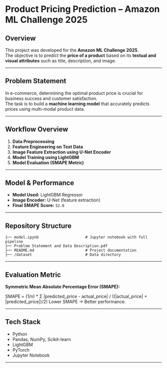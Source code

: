 #  Product Pricing Prediction – Amazon ML Challenge 2025

##  Overview
This project was developed for the **Amazon ML Challenge 2025**.  
The objective is to predict the **price of a product** based on its **textual and visual attributes** such as title, description, and image.  

---

##  Problem Statement
In e-commerce, determining the optimal product price is crucial for business success and customer satisfaction.  
The task is to build a **machine learning model** that accurately predicts prices using multi-modal product data.

---

##  Workflow Overview
1. **Data Preprocessing**  
2. **Feature Engineering on Text Data**  
3. **Image Feature Extraction using U-Net Encoder**  
4. **Model Training using LightGBM**  
5. **Model Evaluation (SMAPE Metric)**  

---

##  Model & Performance
- **Model Used:** LightGBM Regressor  
- **Image Encoder:** U-Net (feature extraction)  
- **Final SMAPE Score:** `52.0`  


---

##  Repository Structure
```
├── model.ipynb                     # Jupyter notebook with full pipeline
├── Problem Statement and Data Description.pdf
├── README.md                       # Project documentation
├── /dataset                        # Data directory
```

---

##  Evaluation Metric
**Symmetric Mean Absolute Percentage Error (SMAPE):**

SMAPE = (1/n) * Σ |predicted_price - actual_price| / ((|actual_price| + |predicted_price|)/2)
Lower SMAPE → Better performance.

---

##  Tech Stack
- Python  
- Pandas, NumPy, Scikit-learn  
- LightGBM  
- PyTorch   
- Jupyter Notebook  

---

